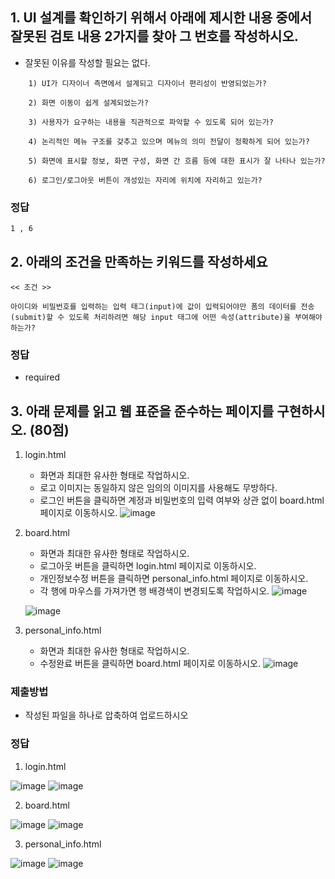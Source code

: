 ## 1.  UI 설계를 확인하기 위해서 아래에 제시한 내용 중에서 잘못된 검토 내용 2가지를 찾아 그 번호를 작성하시오.
- 잘못된 이유를 작성할 필요는 없다.

```
    1) UI가 디자이너 측면에서 설계되고 디자이너 편리성이 반영되었는가?

    2) 화면 이동이 쉽게 설계되었는가?

    3) 사용자가 요구하는 내용을 직관적으로 파악할 수 있도록 되어 있는가?

    4) 논리적인 메뉴 구조를 갖추고 있으며 메뉴의 의미 전달이 정확하게 되어 있는가?

    5) 화면에 표시할 정보, 화면 구성, 화면 간 흐름 등에 대한 표시가 잘 나타나 있는가?

    6) 로그인/로그아웃 버튼이 개성있는 자리에 위치에 자리하고 있는가?
```
### 정답
```
1 , 6 
```


## 2. 아래의 조건을 만족하는 키워드를 작성하세요
```
<< 조건 >>

아이디와 비밀번호를 입력하는 입력 태그(input)에 값이 입력되어야만 폼의 데이터를 전송(submit)할 수 있도록 처리하려면 해당 input 태그에 어떤 속성(attribute)을 부여해야 하는가?
```

### 정답
- required

## 3. 아래 문제를 읽고 웹 표준을 준수하는 페이지를 구현하시오. (80점)
1. login.html
   - 화면과 최대한 유사한 형태로 작업하시오.
   - 로고 이미지는 동일하지 않은 임의의 이미지를 사용해도 무방하다.
   - 로그인 버튼을 클릭하면 계정과 비밀번호의 입력 여부와 상관 없이 board.html 페이지로 이동하시오.
     ![image](../image/login.png)

2. board.html
   - 화면과 최대한 유사한 형태로 작업하시오.
   - 로그아웃 버튼을 클릭하면 login.html 페이지로 이동하시오.
   - 개인정보수정 버튼을 클릭하면 personal_info.html 페이지로 이동하시오.
   - 각 행에 마우스를 가져가면 행 배경색이 변경되도록 작업하시오.
    ![image](../image/board.png)

    ![image](../image/board2.png)

3. personal_info.html
   - 화면과 최대한 유사한 형태로 작업하시오.
   - 수정완료 버튼을 클릭하면 board.html 페이지로 이동하시오.
    ![image](../image/info.png)

### 제출방법
- 작성된 파일을 하나로 압축하여 업로드하시오

### 정답
1. login.html

![image](../image/login_answer1.png)
![image](../image/login_answer2.png)

2. board.html

![image](../image/board_answer1.png)
![image](../image/board_answer2.png)

3. personal_info.html

![image](../image/info_answer1.png)
![image](../image/info_answer2.png)

